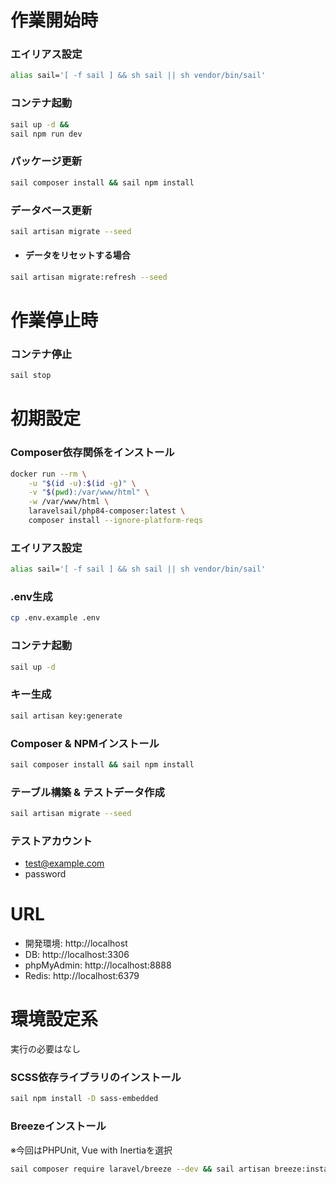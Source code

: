# 作業開始時
### エイリアス設定
```Bash
alias sail='[ -f sail ] && sh sail || sh vendor/bin/sail'
```
### コンテナ起動
```Bash
sail up -d &&
sail npm run dev
```
### パッケージ更新
```Bash
sail composer install && sail npm install
```
### データベース更新
```Bash
sail artisan migrate --seed
```
+ #### データをリセットする場合
```Bash
sail artisan migrate:refresh --seed
```

# 作業停止時
### コンテナ停止
```Bash
sail stop
```

# 初期設定
### Composer依存関係をインストール
```Bash
docker run --rm \
    -u "$(id -u):$(id -g)" \
    -v "$(pwd):/var/www/html" \
    -w /var/www/html \
    laravelsail/php84-composer:latest \
    composer install --ignore-platform-reqs
```
### エイリアス設定
```Bash
alias sail='[ -f sail ] && sh sail || sh vendor/bin/sail'
```
### .env生成
```Bash
cp .env.example .env
```
### コンテナ起動
```Bash
sail up -d
```
### キー生成
```Bash
sail artisan key:generate
```
### Composer & NPMインストール
```Bash
sail composer install && sail npm install
```
### テーブル構築 & テストデータ作成
```Bash
sail artisan migrate --seed
```
### テストアカウント
+ test@example.com
+ password

# URL
+ 開発環境: http://localhost
+ DB: http://localhost:3306
+ phpMyAdmin: http://localhost:8888
+ Redis: http://localhost:6379

# 環境設定系
実行の必要はなし
### SCSS依存ライブラリのインストール
```Bash
sail npm install -D sass-embedded
```
### Breezeインストール
※今回はPHPUnit, Vue with Inertiaを選択
```Bash
sail composer require laravel/breeze --dev && sail artisan breeze:install
```
